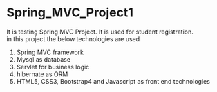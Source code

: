 # Spring_MVC_Project1
It is testing Spring MVC Project. It is used for student registration.<br>
in this project the below technologies are used <br>
1. Spring MVC framework <br>
2. Mysql as database <br>
3. Servlet for business logic<br>
4. hibernate as ORM <br>
5. HTML5, CSS3, Bootstrap4 and Javascript as front end technologies <br>

